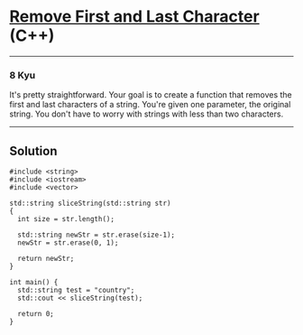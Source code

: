# [Remove First and Last Character](https://www.codewars.com/kata/56bc28ad5bdaeb48760009b0) (C++)

---

### 8 Kyu

It's pretty straightforward. Your goal is to create a function that removes the first and last characters of a string. You're given one parameter, the original string. You don't have to worry with strings with less than two characters.

---

## Solution

```
#include <string>
#include <iostream>
#include <vector>

std::string sliceString(std::string str)
{
  int size = str.length();
  
  std::string newStr = str.erase(size-1);
  newStr = str.erase(0, 1);
  
  return newStr; 
}

int main() {
  std::string test = "country";
  std::cout << sliceString(test);

  return 0;
}
```